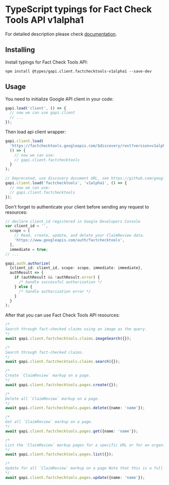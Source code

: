 # TypeScript typings for Fact Check Tools API v1alpha1

For detailed description please check [documentation](https://developers.google.com/fact-check/tools/api/).

## Installing

Install typings for Fact Check Tools API:

```
npm install @types/gapi.client.factchecktools-v1alpha1 --save-dev
```

## Usage

You need to initialize Google API client in your code:

```typescript
gapi.load('client', () => {
  // now we can use gapi.client
  // ...
});
```

Then load api client wrapper:

```typescript
gapi.client.load(
  'https://factchecktools.googleapis.com/$discovery/rest?version=v1alpha1',
  () => {
    // now we can use:
    // gapi.client.factchecktools
  }
);
```

```typescript
// Deprecated, use discovery document URL, see https://github.com/google/google-api-javascript-client/blob/master/docs/reference.md#----gapiclientloadname----version----callback--
gapi.client.load('factchecktools', 'v1alpha1', () => {
  // now we can use:
  // gapi.client.factchecktools
});
```

Don't forget to authenticate your client before sending any request to resources:

```typescript
// declare client_id registered in Google Developers Console
var client_id = '',
  scope = [
    // Read, create, update, and delete your ClaimReview data.
    'https://www.googleapis.com/auth/factchecktools',
  ],
  immediate = true;
// ...

gapi.auth.authorize(
  {client_id: client_id, scope: scope, immediate: immediate},
  authResult => {
    if (authResult && !authResult.error) {
      /* handle successful authorization */
    } else {
      /* handle authorization error */
    }
  }
);
```

After that you can use Fact Check Tools API resources: <!-- TODO: make this work for multiple namespaces -->

```typescript
/*
Search through fact-checked claims using an image as the query.
*/
await gapi.client.factchecktools.claims.imageSearch({});

/*
Search through fact-checked claims.
*/
await gapi.client.factchecktools.claims.search({});

/*
Create `ClaimReview` markup on a page.
*/
await gapi.client.factchecktools.pages.create({});

/*
Delete all `ClaimReview` markup on a page.
*/
await gapi.client.factchecktools.pages.delete({name: 'name'});

/*
Get all `ClaimReview` markup on a page.
*/
await gapi.client.factchecktools.pages.get({name: 'name'});

/*
List the `ClaimReview` markup pages for a specific URL or for an organization.
*/
await gapi.client.factchecktools.pages.list({});

/*
Update for all `ClaimReview` markup on a page Note that this is a full update. To retain the existing `ClaimReview` markup on a page, first perform a Get operation, then modify the returned markup, and finally call Update with the entire `ClaimReview` markup as the body.
*/
await gapi.client.factchecktools.pages.update({name: 'name'});
```
